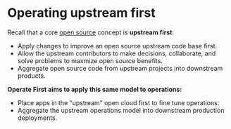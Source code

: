 <!-- #region -->

# Operating upstream first

Recall that a core [open source](https://www.operate-first.cloud/training/open_source_basics/) concept is **upstream first**:

- Apply changes to improve an open source upstream code base first.
- Allow the upstream contributors to make decisions, collaborate, and solve problems to maxmize open source benefits.
- Aggregate open source code from upstream projects into downstream products.

**Operate First aims to apply this same model to operations:**

- Place apps in the "upstream" open cloud first to fine tune operations.
- Aggregate the upstream operations model into downstream production deployments.

<br/>

<!-- #endregion -->
